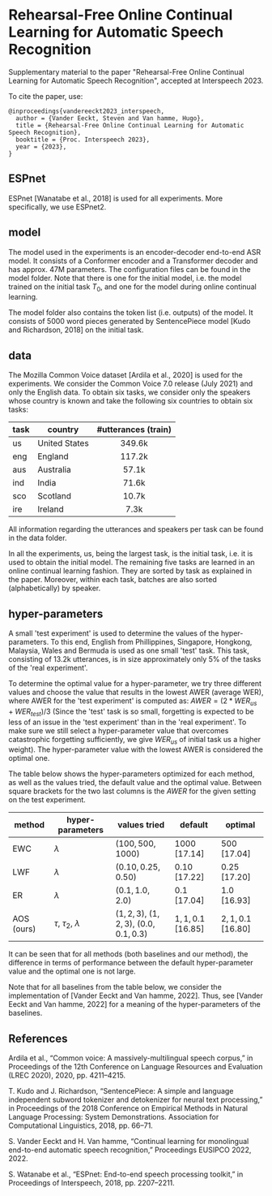 # Rehearsal-Free Online Continual Learning for Automatic Speech Recognition
Supplementary material to the paper "Rehearsal-Free Online Continual Learning for Automatic Speech Recognition", accepted at Interspeech 2023.

To cite the paper, use:
```
@inproceedings{vandereeckt2023_interspeech,
  author = {Vander Eeckt, Steven and Van hamme, Hugo},  
  title = {Rehearsal-Free Online Continual Learning for Automatic Speech Recognition},
  booktitle = {Proc. Interspeech 2023},
  year = {2023},  
}
```

## ESPnet

ESPnet [Wanatabe et al., 2018] is used for all experiments. More specifically, we use ESPnet2.

## model

The model used in the experiments is an encoder-decoder end-to-end ASR model. It consists of a Conformer encoder and a Transformer decoder and has approx. 47M parameters. The configuration files can be found in the model folder. Note that there is one for the initial model, i.e. the model trained on the initial task $T_0$, and one for the model during online continual learning. 

The model folder also contains the token list (i.e. outputs) of the model. It consists of 5000 word pieces generated by SentencePiece model [Kudo and Richardson, 2018] on the initial task.  

## data

The Mozilla Common Voice dataset [Ardila et al., 2020] is used for the experiments. We consider the Common Voice 7.0 release (July 2021) and only the English data. To obtain six tasks, we consider only the speakers whose country is known and take the following six countries to obtain six tasks: 

task  | country | #utterances (train)
------------- | ------------- | :-------------:
us | United States | 349.6k
eng | England | 117.2k
aus | Australia | 57.1k
ind | India  | 71.6k
sco | Scotland | 10.7k
ire | Ireland | 7.3k

All information regarding the utterances and speakers per task can be found in the data folder. 

In all the experiments, us, being the largest task, is the initial task, i.e. it is used to obtain the initial model. The remaining five tasks are learned in an online continual learning fashion. They are sorted by task as explained in the paper. Moreover, within each task, batches are also sorted (alphabetically) by speaker.

## hyper-parameters

A small 'test experiment' is used to determine the values of the hyper-parameters. To this end, English from Phillippines, Singapore, Hongkong, Malaysia, Wales and Bermuda is used as one small 'test' task. This task, consisting of 13.2k utterances, is in size approximately only 5% of the tasks of the 'real experiment'. 

To determine the optimal value for a hyper-parameter, we try three different values and choose the value that results in the lowest AWER (average WER), where AWER for the 'test experiment' is computed as: $AWER=(2*WER_{us}+WER_{test})/3$ (Since the 'test' task is so small, forgetting is expected to be less of an issue in the 'test experiment' than in the 'real experiment'. To make sure we still select a hyper-parameter value that overcomes catastrophic forgetting sufficiently, we give $WER_{us}$ of initial task us a higher weight).  The hyper-parameter value with the lowest AWER is considered the optimal one. 

The table below shows the hyper-parameters optimized for each method, as well as the values tried, the default value and the optimal value. Between square brackets for the two last columns is the $AWER$ for the given setting on the test experiment. 

method  | hyper-parameters | values tried | default | optimal
------------- | ------------- | ------------- | ------------- | ------------- 
EWC | $\lambda$ | $(100, 500, 1000)$ | $1000$ $[17.14]$ | $500$ $[17.04]$
LWF | $\lambda$ | $(0.10, 0.25, 0.50)$ | $0.10$ $[17.22]$ | $0.25$ $[17.20]$
ER | $\lambda$ | $(0.1, 1.0, 2.0)$ | $0.1$ $[17.04]$ | $1.0$ $[16.93]$
AOS (ours) | $\tau$, $\tau_2$, $\lambda$ | $(1, 2, 3)$, $(1, 2, 3)$, $(0.0, 0.1, 0.3)$ | $1, 1, 0.1$ $[16.85]$ | $2, 1, 0.1$ $[16.80]$

It can be seen that for all methods (both baselines and our method), the difference in terms of performance between the default hyper-parameter value and the optimal one is not large.  

Note that for all baselines from the table below, we consider the implementation of [Vander Eeckt and Van hamme, 2022]. Thus, see [Vander Eeckt and Van hamme, 2022] for a meaning of the hyper-parameters of the baselines. 

## References 

Ardila et al., “Common voice: A massively-multilingual speech corpus,” in Proceedings of the 12th Conference on Language Resources and Evaluation (LREC 2020), 2020, pp. 4211–4215. 

T. Kudo and J. Richardson, “SentencePiece: A simple and language independent subword tokenizer and detokenizer for neural text processing,” in Proceedings of the 2018 Conference on Empirical Methods in Natural Language Processing: System Demonstrations. Association for Computational Linguistics, 2018, pp. 66–71. 

S. Vander Eeckt and H. Van hamme, “Continual learning for monolingual end-to-end automatic speech recognition,” Proceedings EUSIPCO 2022, 2022.

S. Watanabe et al., “ESPnet: End-to-end speech processing toolkit,” in Proceedings of Interspeech, 2018, pp. 2207–2211. 

